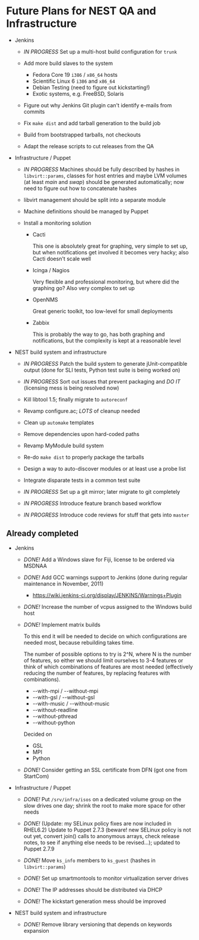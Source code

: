 Future Plans for NEST QA and Infrastructure
===========================================

- Jenkins
  
    + *IN PROGRESS* Set up a multi-host build configuration for `trunk`
  
    + Add more build slaves to the system
  
        * Fedora Core 19 `i386` / `x86_64` hosts
        * Scientific Linux 6 `i386` and `x86_64`
        * Debian Testing (need to figure out kickstarting!)
        * Exotic systems, e.g. FreeBSD, Solaris
  
    + Figure out why Jenkins Git plugin can't identify e-mails from commits
  
    + Fix `make dist` and add tarball generation to the build job
  
    + Build from bootstrapped tarballs, not checkouts
  
    + Adapt the release scripts to cut releases from the QA
  
- Infrastructure / Puppet
  
    + *IN PROGRESS* Machines should be fully described by hashes in `libvirt::params`, classes for host entries and maybe LVM volumes (at least _main_ and _swap_) should be generated automatically; now need to figure out how to concatenate hashes
  
    + libvirt management should be split into a separate module
  
    + Machine definitions should be managed by Puppet
  
    + Install a monitoring solution
  
        * Cacti
  
            This one is absolutely great for graphing, very simple to set up, but when notifications get involved it becomes very hacky; also Cacti doesn't scale well
  
        * Icinga / Nagios
  
            Very flexible and professional monitoring, but where did the graphing go? Also very complex to set up
  
        * OpenNMS
  
            Great generic toolkit, too low-level for small deployments
  
        * Zabbix
  
            This is probably the way to go, has both graphing and notifications, but the complexity is kept at a reasonable level
  
- NEST build system and infrastructure
  
    + *IN PROGRESS* Patch the build system to generate jUnit-compatible output (done for SLI tests, Python test suite is being worked on)
  
    + *IN PROGRESS* Sort out issues that prevent packaging and *DO IT* (licensing mess is being resolved now)
  
    + Kill libtool 1.5; finally migrate to `autoreconf`
  
    + Revamp configure.ac; *LOTS* of cleanup needed
  
    + Clean up `automake` templates
  
    + Remove dependencies upon hard-coded paths
  
    + Revamp MyModule build system
  
    + Re-do `make dist` to properly package the tarballs
  
    + Design a way to auto-discover modules or at least use a probe list
  
    + Integrate disparate tests in a common test suite
  
    + *IN PROGRESS* Set up a git mirror; later migrate to git completely
  
    + *IN PROGRESS* Introduce feature branch based workflow
  
    + *IN PROGRESS* Introduce code reviews for stuff that gets into `master`

Already completed
-----------------

- Jenkins
  
    + *DONE!* Add a Windows slave for Fiji, license to be ordered via MSDNAA
  
    + *DONE!* Add GCC warnings support to Jenkins (done during regular maintenance in November, 2011)
  
        * https://wiki.jenkins-ci.org/display/JENKINS/Warnings+Plugin
  
    + *DONE!* Increase the number of vcpus assigned to the Windows build host
  
    + *DONE!* Implement matrix builds
  
      To this end it will be needed to decide on which configurations are needed most, because rebuilding takes time.
      
      The number of possible options to try is 2^N, where N is the number of features, so either we should limit ourselves to 3-4 features or think of which combinations of features are most needed (effectively reducing the number of features, by replacing features with combinations).
  
        * --with-mpi / --without-mpi
        * --with-gsl / --without-gsl
        * --with-music / --without-music
        * --without-readline
        * --without-pthread
        * --without-python
  
      Decided on
  
        * GSL
        * MPI
        * Python
  
    + *DONE!* Consider getting an SSL certificate from DFN (got one from StartCom)
  
- Infrastructure / Puppet
  
    + *DONE!* Put `/srv/infra/isos` on a dedicated volume group on the slow drives one day; shrink the root to make more space for other needs
  
    + *DONE!* (Update: my SELinux policy fixes are now included in RHEL6.2) Update to Puppet 2.7.3 (beware! new SELinux policy is not out yet, convert join() calls to anonymous arrays, check release notes, to see if anything else needs to be revised...); updated to Puppet 2.7.9
  
    + *DONE!* Move `ks_info` members to `ks_guest` (hashes in `libvirt::params`)
  
    + *DONE!* Set up smartmontools to monitor virtualization server drives
  
    + *DONE!* The IP addresses should be distributed via DHCP
  
    + *DONE!* The kickstart generation mess should be improved
  
- NEST build system and infrastructure
  
    + *DONE!* Remove library versioning that depends on keywords expansion
  
